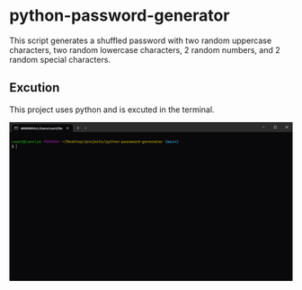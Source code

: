 # python-password-generator

This script generates a shuffled password with two random uppercase characters, two random lowercase characters, 2 random numbers, and 2 random special characters.

## Excution

This project uses python and is excuted in the terminal.

![Gif demonstration of running the script](example.gif)
